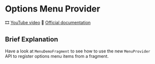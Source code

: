 # Options Menu Provider

🎞️ [YouTube video](https://youtu.be/xPzI0EPP07g)
📓 [Official documentation](https://developer.android.com/jetpack/androidx/releases/activity#1.4.0-alpha01)

## Brief Explanation
Have a look at `MenuDemoFragment` to see how to use the new `MenuProvider` API to register
options menu items from a fragment.
